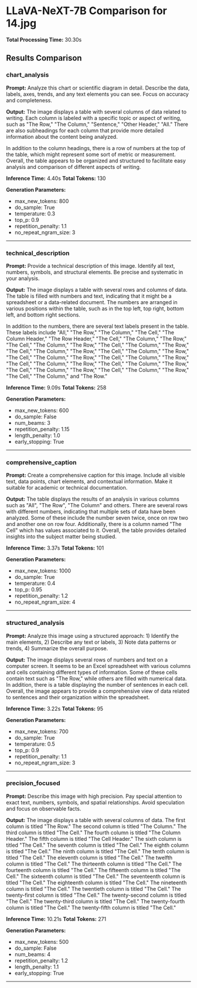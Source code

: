 # LLaVA-NeXT-7B Comparison for 14.jpg

**Total Processing Time:** 30.30s

## Results Comparison

### chart_analysis

**Prompt:** Analyze this chart or scientific diagram in detail. Describe the data, labels, axes, trends, and any text elements you can see. Focus on accuracy and completeness.

**Output:** The image displays a table with several columns of data related to writing. Each column is labeled with a specific topic or aspect of writing, such as "The Row," "The Column," "Sentence," "Other Header," "All." There are also subheadings for each column that provide more detailed information about the content being analyzed.

In addition to the column headings, there is a row of numbers at the top of the table, which might represent some sort of metric or measurement. Overall, the table appears to be organized and structured to facilitate easy analysis and comparison of different aspects of writing.

**Inference Time:** 4.40s
**Total Tokens:** 130

**Generation Parameters:**
- max_new_tokens: 800
- do_sample: True
- temperature: 0.3
- top_p: 0.9
- repetition_penalty: 1.1
- no_repeat_ngram_size: 3

---

### technical_description

**Prompt:** Provide a technical description of this image. Identify all text, numbers, symbols, and structural elements. Be precise and systematic in your analysis.

**Output:** The image displays a table with several rows and columns of data. The table is filled with numbers and text, indicating that it might be a spreadsheet or a data-related document. The numbers are arranged in various positions within the table, such as in the top left, top right, bottom left, and bottom right sections.

In addition to the numbers, there are several text labels present in the table. These labels include "All," "The Row," "The Column," "The Cell," "The Column Header," "The Row Header," "The Cell," "The Column," "The Row," "The Cell," "The Column," "The Row," "The Cell," "The Column," "The Row," "The Cell," "The Column," "The Row," "The Cell," "The Column," "The Row," "The Cell," "The Column," "The Row," "The Cell," "The Column," "The Row," "The Cell," "The Column," "The Row," "The Cell," "The Column," "The Row," "The Cell," "The Column," "The Row," "The Cell," "The Column," "The Row," "The Cell," "The Column," and "The Row."

**Inference Time:** 9.09s
**Total Tokens:** 258

**Generation Parameters:**
- max_new_tokens: 600
- do_sample: False
- num_beams: 3
- repetition_penalty: 1.15
- length_penalty: 1.0
- early_stopping: True

---

### comprehensive_caption

**Prompt:** Create a comprehensive caption for this image. Include all visible text, data points, chart elements, and contextual information. Make it suitable for academic or technical documentation.

**Output:** The table displays the results of an analysis in various columns such as "All", "The Row", "The Column" and others. There are several rows with different numbers, indicating that multiple sets of data have been analyzed. Some of these include the number seven twice, once on row two and another one on row four. Additionally, there is a column named "The Cell" which has values associated to it. Overall, the table provides detailed insights into the subject matter being studied.

**Inference Time:** 3.37s
**Total Tokens:** 101

**Generation Parameters:**
- max_new_tokens: 1000
- do_sample: True
- temperature: 0.4
- top_p: 0.95
- repetition_penalty: 1.2
- no_repeat_ngram_size: 4

---

### structured_analysis

**Prompt:** Analyze this image using a structured approach: 1) Identify the main elements, 2) Describe any text or labels, 3) Note data patterns or trends, 4) Summarize the overall purpose.

**Output:** The image displays several rows of numbers and text on a computer screen. It seems to be an Excel spreadsheet with various columns and cells containing different types of information. Some of these cells contain text such as "The Row," while others are filled with numerical data. In addition, there is a table displaying the number of sentences in each cell. Overall, the image appears to provide a comprehensive view of data related to sentences and their organization within the spreadsheet.

**Inference Time:** 3.22s
**Total Tokens:** 95

**Generation Parameters:**
- max_new_tokens: 700
- do_sample: True
- temperature: 0.5
- top_p: 0.9
- repetition_penalty: 1.1
- no_repeat_ngram_size: 3

---

### precision_focused

**Prompt:** Describe this image with high precision. Pay special attention to exact text, numbers, symbols, and spatial relationships. Avoid speculation and focus on observable facts.

**Output:** The image displays a table with several columns of data. The first column is titled "The Row." The second column is titled "The Column." The third column is titled "The Cell." The fourth column is titled "The Column Header." The fifth column is titled "The Cell Header." The sixth column is titled "The Cell." The seventh column is titled "The Cell." The eighth column is titled "The Cell." The ninth column is titled "The Cell." The tenth column is titled "The Cell." The eleventh column is titled "The Cell." The twelfth column is titled "The Cell." The thirteenth column is titled "The Cell." The fourteenth column is titled "The Cell." The fifteenth column is titled "The Cell." The sixteenth column is titled "The Cell." The seventeenth column is titled "The Cell." The eighteenth column is titled "The Cell." The nineteenth column is titled "The Cell." The twentieth column is titled "The Cell." The twenty-first column is titled "The Cell." The twenty-second column is titled "The Cell." The twenty-third column is titled "The Cell." The twenty-fourth column is titled "The Cell." The twenty-fifth column is titled "The Cell."

**Inference Time:** 10.21s
**Total Tokens:** 271

**Generation Parameters:**
- max_new_tokens: 500
- do_sample: False
- num_beams: 4
- repetition_penalty: 1.2
- length_penalty: 1.1
- early_stopping: True

---

